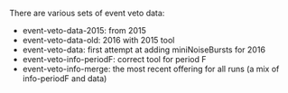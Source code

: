 
There are various sets of event veto data:
* event-veto-data-2015: from 2015
* event-veto-data-old: 2016 with 2015 tool
* event-veto-data: first attempt at adding miniNoiseBursts for 2016
* event-veto-info-periodF: correct tool for period F
* event-veto-info-merge: the most recent offering for all runs (a mix of info-periodF and data)